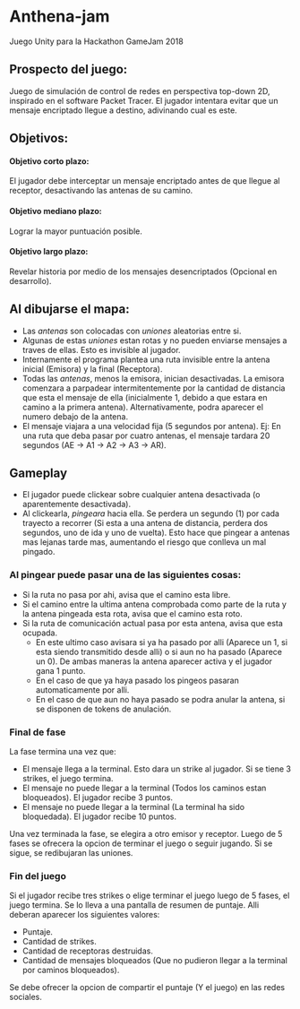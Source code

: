 # Anthena-jam
Juego Unity para la Hackathon GameJam 2018

## Prospecto del juego:
Juego de simulación de control de redes en perspectiva top-down 2D, inspirado en el software Packet Tracer. El jugador intentara evitar que un mensaje encriptado llegue a destino, adivinando cual es este.

## Objetivos:
#### Objetivo corto plazo:
El jugador debe interceptar un mensaje encriptado antes de que llegue al receptor, desactivando las antenas de su camino. 

#### Objetivo mediano plazo:
Lograr la mayor puntuación posible.

#### Objetivo largo plazo:
Revelar historia por medio de los mensajes desencriptados (Opcional en desarrollo).

## Al dibujarse el mapa:
- Las _antenas_ son colocadas con _uniones_ aleatorias entre si.
- Algunas de estas _uniones_ estan rotas y no pueden enviarse mensajes a traves de ellas. Esto es invisible al jugador.
- Internamente el programa plantea una ruta invisible entre la antena inicial (Emisora) y la final (Receptora).
- Todas las _antenas_, menos la emisora, inician desactivadas. La emisora comenzara a parpadear intermitentemente por la cantidad de        distancia que esta el mensaje de ella (inicialmente 1, debido a que estara en camino a la primera antena). Alternativamente, podra      aparecer el numero debajo de la antena.
- El mensaje viajara a una velocidad fija (5 segundos por antena). Ej: En una ruta que deba pasar por cuatro antenas, el mensaje tardara 20 segundos (AE -> A1 -> A2 -> A3 -> AR).

## Gameplay
- El jugador puede clickear sobre cualquier antena desactivada (o aparentemente desactivada). 
- Al clickearla, _pingeara_ hacia ella. Se perdera un segundo (1) por cada trayecto a recorrer (Si esta a una antena de distancia, perdera dos segundos, uno de ida y uno de vuelta). Esto hace que pingear a antenas mas lejanas tarde mas, aumentando el riesgo que conlleva un mal pingado.
### Al pingear puede pasar una de las siguientes cosas:   
 - Si la ruta no pasa por ahi, avisa que el camino esta libre.
 - Si el camino entre la ultima antena comprobada como parte de la ruta y la antena pingeada esta rota, avisa que el camino esta roto.
 - Si la ruta de comunicación actual pasa por esta antena, avisa que esta ocupada.
   - En este ultimo caso avisara si ya ha pasado por alli (Aparece un 1, si esta siendo transmitido desde alli) o si aun no ha pasado        (Aparece un 0). De ambas maneras la antena aparecer activa y el jugador gana 1 punto.
   - En el caso de que ya haya pasado los pingeos pasaran automaticamente por alli.
   - En el caso de que aun no haya pasado se podra anular la antena, si se disponen de tokens de anulación.
   
### Final de fase
La fase termina una vez que:
- El mensaje llega a la terminal. Esto dara un strike al jugador. Si se tiene 3 strikes, el juego termina.
- El mensaje no puede llegar a la terminal (Todos los caminos estan bloqueados). El jugador recibe 3 puntos.
- El mensaje no puede llegar a la terminal (La terminal ha sido bloquedada). El jugador recibe 10 puntos.

Una vez terminada la fase, se elegira a otro emisor y receptor. Luego de 5 fases se ofrecera la opcion de terminar el juego o seguir jugando. Si se sigue, se redibujaran las uniones.

### Fin del juego
Si el jugador recibe tres strikes o elige terminar el juego luego de 5 fases, el juego termina. Se lo lleva a una pantalla de resumen de puntaje. Alli deberan aparecer los siguientes valores:
 - Puntaje.
 - Cantidad de strikes.
 - Cantidad de receptoras destruidas.
 - Cantidad de mensajes bloqueados (Que no pudieron llegar a la terminal por caminos bloqueados).
 
 Se debe ofrecer la opcion de compartir el puntaje (Y el juego) en las redes sociales.
